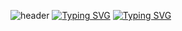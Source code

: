![header](https://capsule-render.vercel.app/api?type=waving&color=auto&height=300&section=header&text=Hello%20I'm%20HyeonSeok&fontSize=55)
[![Typing SVG](https://readme-typing-svg.demolab.com/?lines=First+line+of+text;Second+line+of+text)](https://git.io/typing-svg)
[![Typing SVG](https://readme-typing-svg.demolab.com?font=K2D&weight=700&size=50&pause=1000&color=FFFFFF&center=true&width=435&lines=%22+Hello+World!!+%22;-+I'm+Web+Developer+-)](https://git.io/typing-svg)
